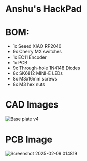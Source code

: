 # Anshu's HackPad

# BOM:
- 1x Seeed XIAO RP2040
- 9x Cherry MX switches
- 1x EC11 Encoder
- 1x PCB
- 9x Through-hole 1N4148 Diodes
- 8x SK6812 MINI-E LEDs
- 8x M3x16mm screws
- 8x M3 hex nuts
# CAD Images
![Base plate v4](https://github.com/user-attachments/assets/923abaa0-790a-4438-82a7-85881a6a80ea)
# PCB Image
![Screenshot 2025-02-09 014819](https://github.com/user-attachments/assets/173f98eb-87af-46fd-9186-5ffd70d1fae3)
